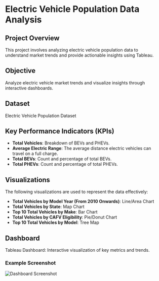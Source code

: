 # Electric Vehicle Population Data Analysis

## Project Overview
This project involves analyzing electric vehicle population data to understand market trends and provide actionable insights using Tableau.

## Objective
Analyze electric vehicle market trends and visualize insights through interactive dashboards.

## Dataset
Electric Vehicle Population Dataset

## Key Performance Indicators (KPIs)
- **Total Vehicles**: Breakdown of BEVs and PHEVs.
- **Average Electric Range**: The average distance electric vehicles can travel on a full charge.
- **Total BEVs**: Count and percentage of total BEVs.
- **Total PHEVs**: Count and percentage of total PHEVs.

## Visualizations
The following visualizations are used to represent the data effectively:

- **Total Vehicles by Model Year (From 2010 Onwards)**: Line/Area Chart
- **Total Vehicles by State**: Map Chart
- **Top 10 Total Vehicles by Make**: Bar Chart
- **Total Vehicles by CAFV Eligibility**: Pie/Donut Chart
- **Top 10 Total Vehicles by Model**: Tree Map

## Dashboard
Tableau Dashboard: Interactive visualization of key metrics and trends.

### Example Screenshot
![Dashboard Screenshot](https://github.com/yourusername/repository-name/blob/main/images/Dashboard.png?raw=true)




